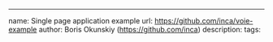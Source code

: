 ---
name: Single page application example
url: https://github.com/inca/voie-example
author: Boris Okunskiy (https://github.com/inca)
description: 
tags: